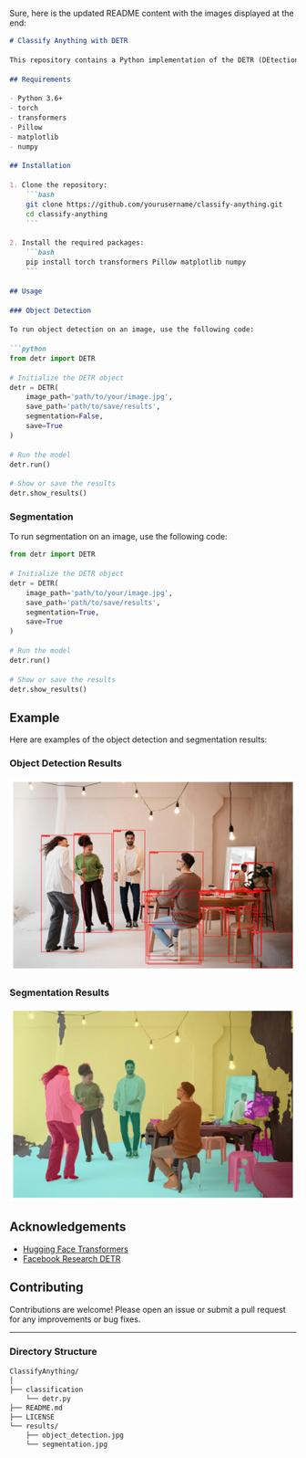 Sure, here is the updated README content with the images displayed at the end:

```markdown
# Classify Anything with DETR

This repository contains a Python implementation of the DETR (DEtection TRansformer) model from Hugging Face for object detection and segmentation tasks. The code uses the `transformers` library from Hugging Face and the `PIL` library for image processing. More models and functionality will be added soon.

## Requirements

- Python 3.6+
- torch
- transformers
- Pillow
- matplotlib
- numpy

## Installation

1. Clone the repository:
    ```bash
    git clone https://github.com/yourusername/classify-anything.git
    cd classify-anything
    ```

2. Install the required packages:
    ```bash
    pip install torch transformers Pillow matplotlib numpy
    ```

## Usage

### Object Detection

To run object detection on an image, use the following code:

```python
from detr import DETR

# Initialize the DETR object
detr = DETR(
    image_path='path/to/your/image.jpg',
    save_path='path/to/save/results',
    segmentation=False,
    save=True
)

# Run the model
detr.run()

# Show or save the results
detr.show_results()
```

### Segmentation

To run segmentation on an image, use the following code:

```python
from detr import DETR

# Initialize the DETR object
detr = DETR(
    image_path='path/to/your/image.jpg',
    save_path='path/to/save/results',
    segmentation=True,
    save=True
)

# Run the model
detr.run()

# Show or save the results
detr.show_results()
```

## Example

Here are examples of the object detection and segmentation results:

### Object Detection Results
![Object Detection Results](/results/object_detection.jpg)

### Segmentation Results
![Segmentation Results](/results/segmentation.jpg)

## Acknowledgements

- [Hugging Face Transformers](https://github.com/huggingface/transformers)
- [Facebook Research DETR](https://github.com/facebookresearch/detr)

## Contributing

Contributions are welcome! Please open an issue or submit a pull request for any improvements or bug fixes.

---

### Directory Structure

```
ClassifyAnything/
│
├── classification
    └── detr.py
├── README.md
├── LICENSE
└── results/
    ├── object_detection.jpg
    └── segmentation.jpg
